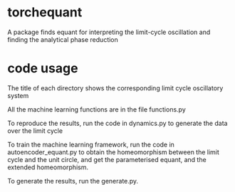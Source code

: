 # torchequant
A package finds equant for interpreting the limit-cycle oscillation and finding the analytical phase reduction

# code usage
The title of each directory shows the corresponding limit cycle oscillatory system 

All the machine learning functions are in the file functions.py

To reproduce the results, run the code in dynamics.py to generate the data over the limit cycle

To train the machine learning framework, run the code in autoencoder_equant.py to obtain the homeomorphism between the limit cycle and the unit circle,
and get the parameterised equant, and the extended homeomorphism.

To generate the results, run the generate.py.

